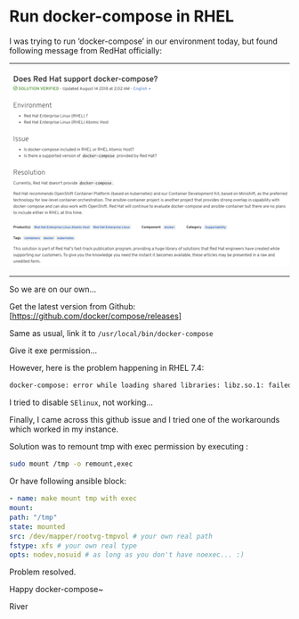 # Run docker-compose in RHEL


I was trying to run ‘docker-compose’ in our environment today, but found following message from RedHat officially:

<!--more-->

---

![screenshot](/img/post/20180404/run-docker-compose-in-rhel.png)

---

So we are on our own…

Get the latest version from Github: [https://github.com/docker/compose/releases]

Same as usual, link it to `/usr/local/bin/docker-compose`

Give it exe permission…

However, here is the problem happening in RHEL 7.4:

```bash
docker-compose: error while loading shared libraries: libz.so.1: failed to map segment from shared object: Operation not permitted
```

I tried to disable `SElinux`, not working…

Finally, I came across this github issue and I tried one of the workarounds which worked in my instance.

Solution was to remount tmp with exec permission by executing :

```bash
sudo mount /tmp -o remount,exec
```

Or have following ansible block:

```yml
- name: make mount tmp with exec
mount:
path: "/tmp"
state: mounted
src: /dev/mapper/rootvg-tmpvol # your own real path
fstype: xfs # your own real type
opts: nodev,nosuid # as long as you don't have noexec... :)
```

Problem resolved.

Happy docker-compose~

River

